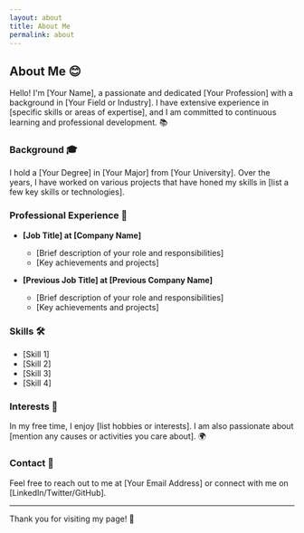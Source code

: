 ```yaml
---
layout: about
title: About Me
permalink: about
---
```


## About Me 😊

Hello! I'm [Your Name], a passionate and dedicated [Your Profession] with a background in [Your Field or Industry]. I have extensive experience in [specific skills or areas of expertise], and I am committed to continuous learning and professional development. 📚

### Background 🎓

I hold a [Your Degree] in [Your Major] from [Your University]. Over the years, I have worked on various projects that have honed my skills in [list a few key skills or technologies].

### Professional Experience 💼

- **[Job Title] at [Company Name]**
  - [Brief description of your role and responsibilities]
  - [Key achievements and projects]

- **[Previous Job Title] at [Previous Company Name]**
  - [Brief description of your role and responsibilities]
  - [Key achievements and projects]

### Skills 🛠️

- [Skill 1]
- [Skill 2]
- [Skill 3]
- [Skill 4]

### Interests 🎨

In my free time, I enjoy [list hobbies or interests]. I am also passionate about [mention any causes or activities you care about]. 🌍

### Contact 📧

Feel free to reach out to me at [Your Email Address] or connect with me on [LinkedIn/Twitter/GitHub].

---

Thank you for visiting my page! 🙏
